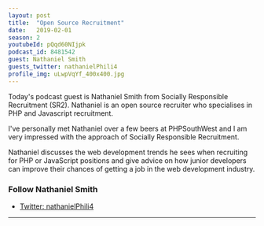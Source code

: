 ```yaml
---
layout: post
title:  "Open Source Recruitment"
date:   2019-02-01
season: 2
youtubeId: pQqd60NIjpk
podcast_id: 8481542
guest: Nathaniel Smith
guests_twitter: nathanielPhili4
profile_img: uLwpVqYf_400x400.jpg
---
```


Today's podcast guest is Nathaniel Smith from Socially Responsible Recruitment (SR2). Nathaniel is an open source recruiter who specialises in PHP and Javascript recruitment.

I've personally met Nathaniel over a few beers at PHPSouthWest and I am very impressed with the approach of Socially Responsible Recruitment.

Nathaniel discusses the web development trends he sees when recruiting for PHP or JavaScript positions and give advice on how junior developers can improve their chances of getting a job in the web development industry.
### Follow Nathaniel Smith
- [Twitter: nathanielPhili4](https://twitter.com/nathanielPhili4) 


-------------------------------
